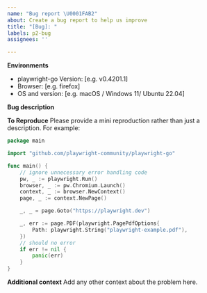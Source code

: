 ```yaml
---
name: "Bug report \U0001FAB2"
about: Create a bug report to help us improve
title: "[Bug]: "
labels: p2-bug
assignees: ''

---
```


<!--
Before posting a bug report, please make sure it is a software defect related to "playwright-go"(or playwright).

The issue tracker is not a help forum. Consider asking for help on for example:
- [Github Discussions](/playwright-community/playwright-go/discussions)
- upstream [Playwright Discord channel](https://aka.ms/playwright/discord)
-->
**Environments**
<!--pls always use latest since playwright-go still `v0.x`-->
- playwright-go Version: [e.g. v0.4201.1]   
- Browser: [e.g. firefox]
- OS and version: [e.g. macOS / Windows 11/ Ubuntu 22.04]

**Bug description**
<!-- A clear and concise description of what the bug is. Describe the expected bahavior
  and how it is currently different.-->

**To Reproduce**
Please provide a mini reproduction rather than just a description. For example:

```go
package main

import "github.com/playwright-community/playwright-go"

func main() {
	// ignore unnecessary error handling code
	pw, _ := playwright.Run()
	browser, _ := pw.Chromium.Launch()
	context, _ := browser.NewContext()
	page, _ := context.NewPage()

	_, _ = page.Goto("https://playwright.dev")

	_, err := page.PDF(playwright.PagePdfOptions{
		Path: playwright.String("playwright-example.pdf"),
	})
	// should no error
	if err != nil {
		panic(err)
	}
}

```

**Additional context**
Add any other context about the problem here.

